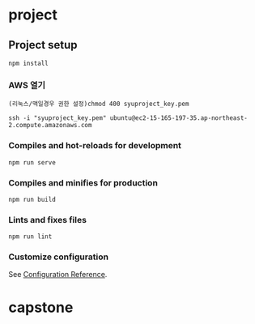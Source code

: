 # project

## Project setup
```
npm install
```

### AWS 열기
```
(리눅스/맥일경우 권한 설정)chmod 400 syuproject_key.pem

ssh -i "syuproject_key.pem" ubuntu@ec2-15-165-197-35.ap-northeast-2.compute.amazonaws.com
```

### Compiles and hot-reloads for development
```
npm run serve
```

### Compiles and minifies for production
```
npm run build
```

### Lints and fixes files
```
npm run lint
```

### Customize configuration
See [Configuration Reference](https://cli.vuejs.org/config/).
# capstone
